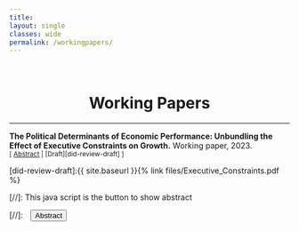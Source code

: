 ```yaml
---
title: 
layout: single
classes: wide
permalink: /workingpapers/
---
```

<br/> 

<!-- Google Tag Manager (noscript) -->
<noscript><iframe src="https://www.googletagmanager.com/ns.html?id=GTM-PNS829G"
height="0" width="0" style="display:none;visibility:hidden"></iframe></noscript>
<!-- End Google Tag Manager (noscript) -->

# <center> Working Papers </center>
- - -

**The Political Determinants of Economic Performance: Unbundling the Effect of Executive Constraints on Growth.** Working paper, 2023.
<br/>
<small>[ <a href="#/" onclick="visib('did-review')">Abstract</a> | [Draft][did-review-draft] ] </small>

<div id="did-review" style="display: none; text-align: justify; line-height: 1.2" ><small>
Most work in regime effects focuses on whether democracy matters for development. However, although the vast academic production it remains unclear what aspects of regimes are producing such an outcome. This problem arises partly because scholars use unidimensional measures of democracy, neglecting the complex and varied nature of regime evolution. I unpack the democracy-growth link by examining the economic roles and effects of two forms of executive constraints. Horizontal constraints are defined as the powers of the parliament to control the executive, whereas vertical constraints are the capacity of citizens to keep their ruler accountable. Using an unbalanced panel with 174 countries from 1950 to 2022, I found that the presence of horizontal constraints reduces GDP per capita. Even though the presence of both institutions foster growth, vertical constraints appear to be driving such an effect. These patterns remain unsensitive across specifications using within and GMM estimators. This research provides evidence of an empirically relevant interaction between democracy components, in which participatory broad-based inclusive institutions seem to be more relevant for development than liberal and elite inclusive ones.
</small><br><br/></div>

[did-review-draft]:{{ site.baseurl }}{% link files/Executive_Constraints.pdf %}


[//]: This java script is the button to show abstract
<script>
 function visib(id) {
  var x = document.getElementById(id);
  if (x.style.display === "block") {
    x.style.display = "none";
  } else {
    x.style.display = "block";
  }
}
</script>

[//]:&emsp;<button onclick="visib('polariz')" class="btn btn--inverse btn--small">Abstract</button>
